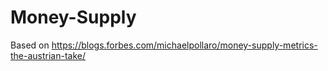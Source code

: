 # Money-Supply
Based on https://blogs.forbes.com/michaelpollaro/money-supply-metrics-the-austrian-take/
